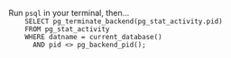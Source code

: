 Run ```psql``` in your terminal, then...  
`    SELECT pg_terminate_backend(pg_stat_activity.pid)`  
`    FROM pg_stat_activity`  
`    WHERE datname = current_database()`  
`      AND pid <> pg_backend_pid();`